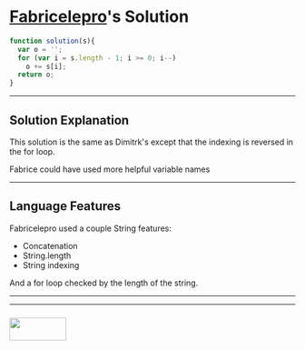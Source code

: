 # [Fabricelepro](https://www.codewars.com/users/favricelepro)'s Solution

```js
function solution(s){
  var o = '';
  for (var i = s.length - 1; i >= 0; i--)
    o += s[i];
  return o;
}
```

---

## Solution Explanation

This solution is the same as Dimitrk's except that the indexing is reversed in the for loop.  

Fabrice could have used more helpful variable names

---

## Language Features

Fabricelepro used a couple String features:
* Concatenation
* String.length
* String indexing

And a for loop checked by the length of the string.


___
___
### <a href="http://elewa.education/blog" target="_blank"><img src="https://user-images.githubusercontent.com/18554853/34921062-506450ae-f97d-11e7-875f-6feeb26ad72d.png" width="100" height="40"/></a>
